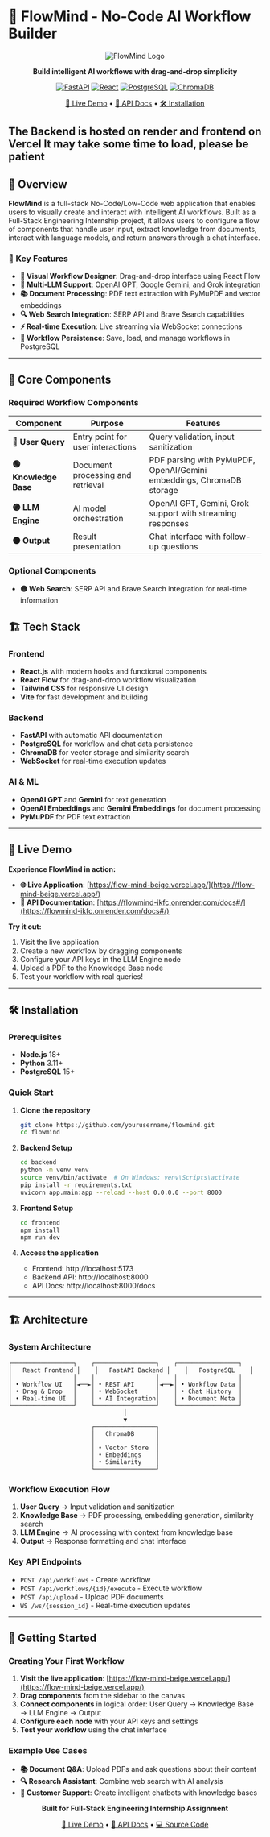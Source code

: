 # 🧠 FlowMind - No-Code AI Workflow Builder

<div align="center">

![FlowMind Logo](https://img.shields.io/badge/FlowMind-No--Code%20AI%20Workflow%20Builder-blue?style=for-the-badge&logo=robot&logoColor=white)

**Build intelligent AI workflows with drag-and-drop simplicity**

[![FastAPI](https://img.shields.io/badge/FastAPI-005571?style=flat&logo=fastapi&logoColor=white)](https://fastapi.tiangolo.com/)
[![React](https://img.shields.io/badge/React-20232A?style=flat&logo=react&logoColor=61DAFB)](https://reactjs.org/)
[![PostgreSQL](https://img.shields.io/badge/PostgreSQL-316192?style=flat&logo=postgresql&logoColor=white)](https://www.postgresql.org/)
[![ChromaDB](https://img.shields.io/badge/ChromaDB-FF6B6B?style=flat&logo=chromadb&logoColor=white)](https://www.trychroma.com/)

[🚀 Live Demo](https://flow-mind-beige.vercel.app/) • [📖 API Docs](https://flowmind-ikfc.onrender.com/docs#/) • [🛠️ Installation](#️-installation)

</div>

The Backend is hosted on render and frontend on Vercel
It may take some time to load, please be patient
---

## 🌟 Overview

**FlowMind** is a full-stack No-Code/Low-Code web application that enables users to visually create and interact with intelligent AI workflows. Built as a Full-Stack Engineering Internship project, it allows users to configure a flow of components that handle user input, extract knowledge from documents, interact with language models, and return answers through a chat interface.

### 🎯 Key Features

- **🎨 Visual Workflow Designer**: Drag-and-drop interface using React Flow
- **🤖 Multi-LLM Support**: OpenAI GPT, Google Gemini, and Grok integration
- **📚 Document Processing**: PDF text extraction with PyMuPDF and vector embeddings
- **🔍 Web Search Integration**: SERP API and Brave Search capabilities
- **⚡ Real-time Execution**: Live streaming via WebSocket connections
- **💾 Workflow Persistence**: Save, load, and manage workflows in PostgreSQL

---

## 🧩 Core Components

### **Required Workflow Components**

| Component | Purpose | Features |
|-----------|---------|----------|
| **🔵 User Query** | Entry point for user interactions | Query validation, input sanitization |
| **🟢 Knowledge Base** | Document processing and retrieval | PDF parsing with PyMuPDF, OpenAI/Gemini embeddings, ChromaDB storage |
| **🟣 LLM Engine** | AI model orchestration | OpenAI GPT, Gemini, Grok support with streaming responses |
| **⚫ Output** | Result presentation | Chat interface with follow-up questions |

### **Optional Components**
- **🟡 Web Search**: SERP API and Brave Search integration for real-time information

## 🏗️ Tech Stack

### **Frontend**
- **React.js** with modern hooks and functional components
- **React Flow** for drag-and-drop workflow visualization
- **Tailwind CSS** for responsive UI design
- **Vite** for fast development and building

### **Backend**
- **FastAPI** with automatic API documentation
- **PostgreSQL** for workflow and chat data persistence
- **ChromaDB** for vector storage and similarity search
- **WebSocket** for real-time execution updates

### **AI & ML**
- **OpenAI GPT** and **Gemini** for text generation
- **OpenAI Embeddings** and **Gemini Embeddings** for document processing
- **PyMuPDF** for PDF text extraction

---

## 🚀 Live Demo

**Experience FlowMind in action:**

- **🌐 Live Application**: [https://flow-mind-beige.vercel.app/](https://flow-mind-beige.vercel.app/)
- **📖 API Documentation**: [https://flowmind-ikfc.onrender.com/docs#/](https://flowmind-ikfc.onrender.com/docs#/)

**Try it out:**
1. Visit the live application
2. Create a new workflow by dragging components
3. Configure your API keys in the LLM Engine node
4. Upload a PDF to the Knowledge Base node
5. Test your workflow with real queries!

---

## 🛠️ Installation

### Prerequisites
- **Node.js** 18+
- **Python** 3.11+
- **PostgreSQL** 15+

### Quick Start

1. **Clone the repository**
   ```bash
   git clone https://github.com/yourusername/flowmind.git
   cd flowmind
   ```

2. **Backend Setup**
   ```bash
   cd backend
   python -m venv venv
   source venv/bin/activate  # On Windows: venv\Scripts\activate
   pip install -r requirements.txt
   uvicorn app.main:app --reload --host 0.0.0.0 --port 8000
   ```

3. **Frontend Setup**
   ```bash
   cd frontend
   npm install
   npm run dev
   ```

4. **Access the application**
   - Frontend: http://localhost:5173
   - Backend API: http://localhost:8000
   - API Docs: http://localhost:8000/docs

---

## 🏗️ Architecture

### **System Architecture**
```
┌─────────────────┐    ┌─────────────────┐    ┌─────────────────┐
│   React Frontend │    │   FastAPI Backend │    │   PostgreSQL    │
│                 │    │                 │    │                 │
│ • Workflow UI   │◄──►│ • REST API      │◄──►│ • Workflow Data │
│ • Drag & Drop   │    │ • WebSocket     │    │ • Chat History  │
│ • Real-time UI  │    │ • AI Integration│    │ • Document Meta │
└─────────────────┘    └─────────────────┘    └─────────────────┘
                                │
                                ▼
                       ┌─────────────────┐
                       │   ChromaDB      │
                       │                 │
                       │ • Vector Store  │
                       │ • Embeddings    │
                       │ • Similarity    │
                       └─────────────────┘
```

### **Workflow Execution Flow**
1. **User Query** → Input validation and sanitization
2. **Knowledge Base** → PDF processing, embedding generation, similarity search
3. **LLM Engine** → AI processing with context from knowledge base
4. **Output** → Response formatting and chat interface

### **Key API Endpoints**
- `POST /api/workflows` - Create workflow
- `POST /api/workflows/{id}/execute` - Execute workflow
- `POST /api/upload` - Upload PDF documents
- `WS /ws/{session_id}` - Real-time execution updates

---

## 🚀 Getting Started

### **Creating Your First Workflow**

1. **Visit the live application**: [https://flow-mind-beige.vercel.app/](https://flow-mind-beige.vercel.app/)
2. **Drag components** from the sidebar to the canvas
3. **Connect components** in logical order: User Query → Knowledge Base → LLM Engine → Output
4. **Configure each node** with your API keys and settings
5. **Test your workflow** using the chat interface

### **Example Use Cases**
- **📚 Document Q&A**: Upload PDFs and ask questions about their content
- **🔍 Research Assistant**: Combine web search with AI analysis
- **💬 Customer Support**: Create intelligent chatbots with knowledge bases

<div align="center">

**Built for Full-Stack Engineering Internship Assignment**

[🚀 Live Demo](https://flow-mind-beige.vercel.app/) • [📖 API Docs](https://flowmind-ikfc.onrender.com/docs#/) • [💻 Source Code](https://github.com/aryan10201/flowmind)

</div>

